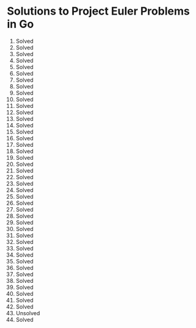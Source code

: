 # Solutions to Project Euler Problems in Go
1. Solved
2. Solved
3. Solved
4. Solved
5. Solved
6. Solved
7. Solved
8. Solved
9. Solved
10. Solved
11. Solved
12. Solved
13. Solved
14. Solved
15. Solved
16. Solved
17. Solved
18. Solved
19. Solved
20. Solved
21. Solved
22. Solved
23. Solved
24. Solved
25. Solved
26. Solved
27. Solved
28. Solved
29. Solved
30. Solved
31. Solved
32. Solved
33. Solved
34. Solved
35. Solved
36. Solved
37. Solved
38. Solved
39. Solved
40. Solved
41. Solved
42. Solved
43. Unsolved
67. Solved
